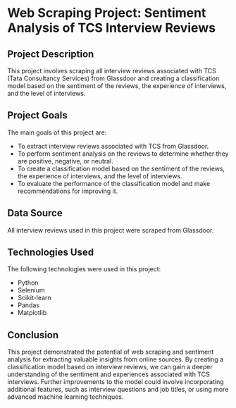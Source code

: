 # Web Scraping Project: Sentiment Analysis of TCS Interview Reviews

## Project Description

This project involves scraping all interview reviews associated with TCS (Tata Consultancy Services) from Glassdoor and creating a classification model based on the sentiment of the reviews, the experience of interviews, and the level of interviews.

## Project Goals

The main goals of this project are:

- To extract interview reviews associated with TCS from Glassdoor.
- To perform sentiment analysis on the reviews to determine whether they are positive, negative, or neutral.
- To create a classification model based on the sentiment of the reviews, the experience of interviews, and the level of interviews.
- To evaluate the performance of the classification model and make recommendations for improving it.

## Data Source

All interview reviews used in this project were scraped from Glassdoor.

## Technologies Used

The following technologies were used in this project:

- Python
- Selenium
- Scikit-learn
- Pandas
- Matplotlib

## Conclusion

This project demonstrated the potential of web scraping and sentiment analysis for extracting valuable insights from online sources. By creating a classification model based on interview reviews, we can gain a deeper understanding of the sentiment and experiences associated with TCS interviews. Further improvements to the model could involve incorporating additional features, such as interview questions and job titles, or using more advanced machine learning techniques.
